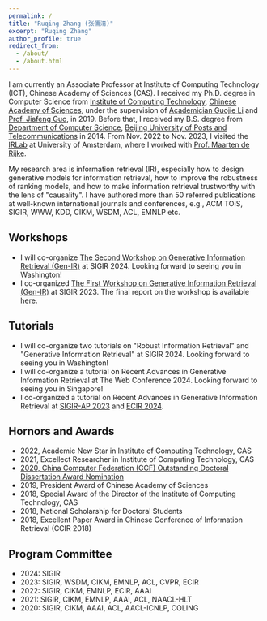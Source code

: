 ```yaml
---
permalink: /
title: "Ruqing Zhang (张儒清)"
excerpt: "Ruqing Zhang"
author_profile: true
redirect_from: 
  - /about/
  - /about.html
---
```


I am currently an Associate Professor at Institute of Computing Technology (ICT), Chinese Academy of Sciences (CAS). I received my Ph.D. degree in Computer Science from <a href='http://www.ict.ac.cn'>Institute of Computing Technology</a>, <a href='http://www.cas.cn'>Chinese Academy of Sciences</a>, under the supervision of <a href='http://www.ict.cas.cn/sourcedb/cn/jssrck/200909/t20090917_2496654.html'> Academician Guojie Li</a> and <a href='https://scholar.google.com/citations?user=nD0I3PUAAAAJ&hl=en'>Prof. Jiafeng Guo</a>, in 2019. Before that, I received my B.S. degree from <a href='https://scs.bupt.edu.cn'>Department of Computer Science</a>, <a href='https://www.bupt.edu.cn'>Beijing University of Posts and Telecommunications</a> in 2014. From Nov. 2022 to Nov. 2023, I visited the <a href='https://irlab.science.uva.nl/'>IRLab</a> at University of Amsterdam, where I worked with <a href='https://staff.fnwi.uva.nl/m.derijke/'>Prof. Maarten de Rijke</a>. 

My research area is information retrieval (IR), especially how to design generative models for information retrieval, how to improve the robustness of ranking models, and how to make information retrieval trustworthy with the lens of "causality". I have authored more than 50 referred publications at well-known international journals and conferences, e.g., ACM TOIS, SIGIR, WWW, KDD, CIKM, WSDM, ACL, EMNLP etc. 


Workshops
------
<ul>
<li>
I will co-organize <a href='https://coda.io/@sigir/gen-ir-24'>The Second Workshop on Generative Information Retrieval (Gen-IR)</a> at SIGIR 2024. Looking forward to seeing you in Washington! 
</li>
<li>
I co-organized <a href='https://coda.io/@sigir/gen-ir'>The First Workshop on Generative Information Retrieval (Gen-IR)</a> at SIGIR 2023. The final report on the workshop is available <a href='https://dl.acm.org/doi/pdf/10.1145/3642979.3642995'>here</a>.
</li>
</ul>

Tutorials
------
<ul>
<li>
I will co-organize two tutorials on "Robust Information Retrieval" and "Generative Information Retrieval" at SIGIR 2024. Looking forward to seeing you in Washington! 
</li>
<li>
I will co-organize a tutorial on Recent Advances in Generative Information Retrieval at <a hred='https://www2024.thewebconf.org/program/tutorials/'>The Web Conference 2024</a>. Looking forward to seeing you in Singapore! 
</li>
<li>
I co-organized a tutorial on Recent Advances in Generative Information Retrieval at <a href='https://sigir-ap2023-generative-ir.github.io/'>SIGIR-AP 2023</a> and <a href='https://ecir2024-generativeir.github.io/'>ECIR 2024</a>. 
</li>
</ul>

Hornors and Awards
------
<ul>
 <li>
2022, Academic New Star in Institute of Computing Technology, CAS
</li>
 <li>
2021, Excellect Researcher in Institute of Computing Technology, CAS
</li>
<li>
<a href='https://www.ccf.org.cn/yxbsxwlwjtm/2021-01-14/721439.shtml'>2020, China Computer Federation (CCF) Outstanding Doctoral Dissertation Award Nomination </a>
 </li>
<li>
2019, President Award of Chinese Academy of Sciences
</li>
<li>
2018, Special Award of the Director of the Institute of Computing Technology, CAS
</li>
<li>
2018, National Scholarship for Doctoral Students
</li>
<li>
2018, Excellent Paper Award in Chinese Conference of Information Retrieval (CCIR 2018)
</li>
</ul>

Program Committee
------
<ul>
 <li>
 2024: SIGIR
</li>
 <li>
 2023: SIGIR, WSDM, CIKM, EMNLP, ACL, CVPR, ECIR
</li>
 <li>
 2022: SIGIR, CIKM, EMNLP, ECIR, AAAI
</li>
 <li>
 2021: SIGIR, CIKM, EMNLP, AAAI, ACL, NAACL-HLT
</li>
 <li>
 2020: SIGIR, CIKM, AAAI, ACL, AACL-ICNLP, COLING
</li>

</ul>

<style>
.container{
  width: 100%;
  text-align: center;
}
</style>


